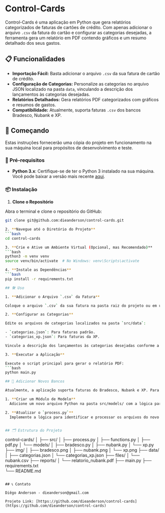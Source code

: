 # Control-Cards

Control-Cards é uma aplicação em Python que gera relatórios categorizados de faturas de cartões de crédito. Com apenas adicionar o arquivo `.csv` da fatura do cartão e configurar as categorias desejadas, a ferramenta gera um relatório em PDF contendo gráficos e um resumo detalhado dos seus gastos.

## 📋 Funcionalidades

- **Importação Fácil:** Basta adicionar o arquivo `.csv` da sua fatura de cartão de crédito.
- **Configuração de Categorias:** Personalize as categorias no arquivo JSON localizado na pasta `data`, vinculando a descrição dos lançamentos às categorias desejadas.
- **Relatórios Detalhados:** Gera relatórios PDF categorizados com gráficos e resumos de gastos.
- **Compatibilidade:** Atualmente, suporta faturas `.csv` dos bancos Bradesco, Nubank e XP.

## 🚀 Começando

Estas instruções fornecerão uma cópia do projeto em funcionamento na sua máquina local para propósitos de desenvolvimento e teste.

### 🔧 Pré-requisitos

- **Python 3.x**: Certifique-se de ter o Python 3 instalado na sua máquina. Você pode baixar a versão mais recente [aqui](https://www.python.org/downloads/).

### 📦 Instalação

1. **Clone o Repositório**

  Abra o terminal e clone o repositório do GitHub:

  ```bash
  git clone git@github.com:dieanderson/control-cards.git

2. **Navegue até o Diretório do Projeto**
  ```bash
  cd control-cards

3. **Crie e Ative um Ambiente Virtual (Opcional, mas Recomendado)**
  ```bash
  python3 -m venv venv
  source venv/bin/activate  # No Windows: venv\Scripts\activate

4. **Instale as Dependências**
  ```bash
  pip install -r requirements.txt

## 🛠 Uso

1. **Adicionar o Arquivo `.csv` da Fatura**
  
  Coloque o arquivo `.csv` da sua fatura na pasta raiz do projeto ou em um diretório de sua preferência.

2. **Configurar as Categorias**

  Edite os arquivos de categorias localizados na pasta `src/data`:

  - `categorias.json`: Para faturas padrão.
  - `categorias_xp.json`: Para faturas da XP.

  Vincule a descrição dos lançamentos às categorias desejadas conforme a estrutura JSON fornecida.

3. **Executar a Aplicação**

  Execute o script principal para gerar o relatório PDF:
  ```bash
  python main.py

## 📂 Adicionar Novos Bancos

  Atualmente, a aplicação suporta faturas do Bradesco, Nubank e XP. Para adicionar suporte a novos bancos:

  1. **Criar um Módulo de Modelo**
    Adicione um novo arquivo Python na pasta src/models/ com a lógica para processar o .csv do novo banco.
  
  2. **Atualizar o `process.py`**
    Implemente a lógica para identificar e processar os arquivos do novo banco conforme necessário.


## 🗂 Estrutura do Projeto

  ```
  control-cards/
  │
  ├── src/
  │   ├── process.py
  │   ├── functions.py
  │   ├── pdf.py
  │   └── models/
  │       ├── bradesco.py
  │       ├── nubank.py
  │       └── xp.py
  ├── img/
  │   ├── bradesco.png
  │   ├── nubank.png
  │   └── xp.png
  ├── data/
  │   ├── categorias.json
  │   └── categorias_xp.json
  ├── files/
  │   └── nubank.csv
  ├── reports/
  │   └── relatorio_nubank.pdf 
  ├── main.py
  ├── requirements.txt      
  └── README.md
  ```

## 📞 Contato

Diêgo Anderson - dieanderson@gmail.com

Projeto Link: [https://github.com/dieanderson/control-cards](https://github.com/dieanderson/control-cards)